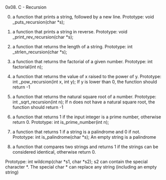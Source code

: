0x08. C - Recursion

0. a function that prints a string, followed by a new line.
Prototype: void _puts_recursion(char *s);

1. a function that prints a string in reverse.
Prototype: void _print_rev_recursion(char *s);

2. a function that returns the length of a string.
Prototype: int _strlen_recursion(char *s);

3. a function that returns the factorial of a given number.
Prototype: int factorial(int n);

4. a function that returns the value of x raised to the power of y.
Prototype: int _pow_recursion(int x, int y);
If y is lower than 0, the function should return -1

5. a function that returns the natural square root of a number.
Prototype: int _sqrt_recursion(int n);
If n does not have a natural square root, the function should return -1

6. a function that returns 1 if the input integer is a prime number, otherwise return 0.
Prototype: int is_prime_number(int n);

7. a function that returns 1 if a string is a palindrome and 0 if not.
Prototype: int is_palindrome(char *s);
An empty string is a palindrome

8. a function that compares two strings and returns 1 if the strings can be considered identical, otherwise return 0.

Prototype: int wildcmp(char *s1, char *s2);
s2 can contain the special character *.
The special char * can replace any string (including an empty string)